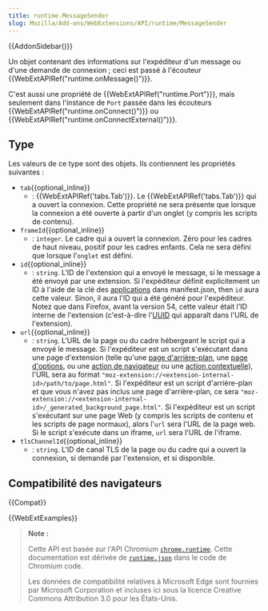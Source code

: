 ```yaml
---
title: runtime.MessageSender
slug: Mozilla/Add-ons/WebExtensions/API/runtime/MessageSender
---
```


{{AddonSidebar()}}

Un objet contenant des informations sur l'expéditeur d'un message ou d'une demande de connexion ; ceci est passé à l'écouteur {{WebExtAPIRef("runtime.onMessage()")}}.

C'est aussi une propriété de {{WebExtAPIRef("runtime.Port")}}, mais seulement dans l'instance de `Port` passée dans les écouteurs {{WebExtAPIRef("runtime.onConnect()")}} ou {{WebExtAPIRef("runtime.onConnectExternal()")}}.

## Type

Les valeurs de ce type sont des objets. Ils contiennent les propriétés suivantes :

- `tab`{{optional_inline}}
  - : {{WebExtAPIRef('tabs.Tab')}}. Le {{WebExtAPIRef('tabs.Tab')}} qui a ouvert la connexion. Cette propriété ne sera présente que lorsque la connexion a été ouverte à partir d'un onglet (y compris les scripts de contenu).
- `frameId`{{optional_inline}}
  - : `integer`. Le cadre qui a ouvert la connexion. Zéro pour les cadres de haut niveau, positif pour les cadres enfants. Cela ne sera défini que lorsque l'`onglet` est défini.
- `id`{{optional_inline}}
  - : `string`. L'ID de l'extension qui a envoyé le message, si le message a été envoyé par une extension. Si l'expéditeur définit explicitement un ID à l'aide de la clé des [applications](/fr/Add-ons/WebExtensions/manifest.json/applications) dans manifest.json, then `id` aura cette valeur. Sinon, il aura l'ID qui a été généré pour l'expéditeur. Notez que dans Firefox, avant la version 54, cette valeur était l'ID interne de l'extension (c'est-à-dire l'[UUID](https://en.wikipedia.org/wiki/Universally_unique_identifier) qui apparaît dans l'URL de l'extension).
- `url`{{optional_inline}}
  - : `string`. L'URL de la page ou du cadre hébergeant le script qui a envoyé le message. Si l'expéditeur est un script s'exécutant dans une page d'extension (telle qu'une [page d'arrière-plan](/fr/Add-ons/WebExtensions/Anatomy_of_a_WebExtension#Background_scripts), une [page d'options](/fr/Add-ons/WebExtensions/Anatomy_of_a_WebExtension#Options_pages), ou une [action de navigateur](/fr/Add-ons/WebExtensions/Anatomy_of_a_WebExtension#Browser_actions_2) ou une [action contextuelle](/fr/Add-ons/WebExtensions/Anatomy_of_a_WebExtension#Page_actions)), l'URL sera au format `"moz-extension://<extension-internal-id>/path/to/page.html"`. Si l'expéditeur est un script d'arrière-plan et que vous n'avez pas inclus une page d'arrière-plan, ce sera `"moz-extension://<extension-internal-id>/_generated_background_page.html"`. Si l'expéditeur est un script s'exécutant sur une page Web (y compris les scripts de contenu et les scripts de page normaux), alors l'`url` sera l'URL de la page web. Si le script s'exécute dans un iframe, `url` sera l'URL de l'iframe.
- `tlsChannelId`{{optional_inline}}
  - : `string`. L'ID de canal TLS de la page ou du cadre qui a ouvert la connexion, si demandé par l'extension, et si disponible.

## Compatibilité des navigateurs

{{Compat}}

{{WebExtExamples}}

> **Note :**
>
> Cette API est basée sur l'API Chromium [`chrome.runtime`](https://developer.chrome.com/extensions/runtime#event-onConnect). Cette documentation est dérivée de [`runtime.json`](https://chromium.googlesource.com/chromium/src/+/master/extensions/common/api/runtime.json) dans le code de Chromium code.
>
> Les données de compatibilité relatives à Microsoft Edge sont fournies par Microsoft Corporation et incluses ici sous la licence Creative Commons Attribution 3.0 pour les États-Unis.

<!--
// Copyright 2015 The Chromium Authors. All rights reserved.
//
// Redistribution and use in source and binary forms, with or without
// modification, are permitted provided that the following conditions are
// met:
//
//    * Redistributions of source code must retain the above copyright
// notice, this list of conditions and the following disclaimer.
//    * Redistributions in binary form must reproduce the above
// copyright notice, this list of conditions and the following disclaimer
// in the documentation and/or other materials provided with the
// distribution.
//    * Neither the name of Google Inc. nor the names of its
// contributors may be used to endorse or promote products derived from
// this software without specific prior written permission.
//
// THIS SOFTWARE IS PROVIDED BY THE COPYRIGHT HOLDERS AND CONTRIBUTORS
// "AS IS" AND ANY EXPRESS OR IMPLIED WARRANTIES, INCLUDING, BUT NOT
// LIMITED TO, THE IMPLIED WARRANTIES OF MERCHANTABILITY AND FITNESS FOR
// A PARTICULAR PURPOSE ARE DISCLAIMED. IN NO EVENT SHALL THE COPYRIGHT
// OWNER OR CONTRIBUTORS BE LIABLE FOR ANY DIRECT, INDIRECT, INCIDENTAL,
// SPECIAL, EXEMPLARY, OR CONSEQUENTIAL DAMAGES (INCLUDING, BUT NOT
// LIMITED TO, PROCUREMENT OF SUBSTITUTE GOODS OR SERVICES; LOSS OF USE,
// DATA, OR PROFITS; OR BUSINESS INTERRUPTION) HOWEVER CAUSED AND ON ANY
// THEORY OF LIABILITY, WHETHER IN CONTRACT, STRICT LIABILITY, OR TORT
// (INCLUDING NEGLIGENCE OR OTHERWISE) ARISING IN ANY WAY OUT OF THE USE
// OF THIS SOFTWARE, EVEN IF ADVISED OF THE POSSIBILITY OF SUCH DAMAGE.
-->
